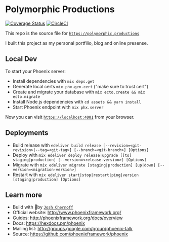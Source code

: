 # Polymorphic Productions

[![Coverage Status](https://coveralls.io/repos/github/PolymorphicProductions/polymorphic.productions/badge.svg?branch=master)](https://coveralls.io/github/PolymorphicProductions/polymorphic.productions?branch=master) [![CircleCI](https://circleci.com/gh/PolymorphicProductions/polymorphic.productions.svg?style=svg)](https://circleci.com/gh/PolymorphicProductions/polymorphic.productions)

This repo is the source file for [`https://polymorphic.productions`](https://polymorphic.productions)

I built this project as my personal portfilio, blog and online presense. 

## Local Dev
To start your Phoenix server:

- Install dependencies with `mix deps.get`
- Generate local certs `mix phx.gen.cert` ("make sure to trust cert")
- Create and migrate your database with `mix ecto.create && mix ecto.migrate`
- Install Node.js dependencies with `cd assets && yarn install`
- Start Phoenix endpoint with `mix phx.server`

Now you can visit [`https://localhost:4001`](https://localhost:4001) from your browser.

## Deployments
- Build release with `edeliver build release [--revision=<git-revision>|--tag=<git-tag>] [--branch=<git-branch>] [Options]`
- Deploy with `mix edeliver deploy release|upgrade [[to] staging|production] [--version=<release-version>] [Options]`
- Migrate with `mix edeliver migrate [staging|production] [up|down] [--version=<migration-version>]`
- Restart with `mix edeliver start|stop|restart|ping|version [staging|production] [Options]`

## Learn more
- Build with 🍆by [`Josh Chernoff`](https://polymorphic.productions/contact)
- Official website: http://www.phoenixframework.org/
- Guides: http://phoenixframework.org/docs/overview
- Docs: https://hexdocs.pm/phoenix
- Mailing list: http://groups.google.com/group/phoenix-talk
- Source: https://github.com/phoenixframework/phoenix
